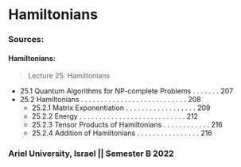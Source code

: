 # Hamiltonians

### Sources:
[Introduction to Quantum Information Science
Lecture Notes]: https://www.scottaaronson.com/qclec.pdf

#### Hamiltonians:
> Lecture 25: Hamiltonians
   - 25.1 Quantum Algorithms for NP-complete Problems . . . . . . . 207
   - 25.2 Hamiltonians . . . . . . . . . . . . . . . . . . . . . . . . . . . 208
     - 25.2.1 Matrix Exponentiation . . . . . . . . . . . . . . . . . . 209
     - 25.2.2 Energy . . . . . . . . . . . . . . . . . . . . . . . . . . . 212
     - 25.2.3 Tensor Products of Hamiltonians . . . . . . . . . . . . 216
     - 25.2.4 Addition of Hamiltonians . . . . . . . . . . . . . . . . 216

### Ariel University, Israel || Semester B 2022
